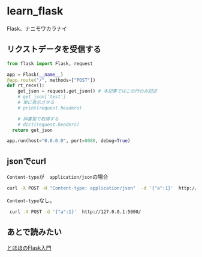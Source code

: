 # learn_flask

Flask、ナニモワカラナイ

## リクストデータを受信する

```py
from flask import Flask, request

app = Flask(__name__)
@app.route("/", methods=["POST"])
def rt_recv():
    get_json = request.get_json() # 本記事ではこの行のみ記述
    # get_json['test']
    # 単に表示させる
    # print(request.headers)

    # 辞書型で取得する
    # dict(request.headers)
  return get_json

app.run(host="0.0.0.0", port=8080, debug=True)
```

## jsonでcurl

`Content-type`が　`application/json`の場合

```bash
curl -X POST -H "Content-type: application/json"  -d '{"a":1}'  http://127.0.0.1:5000/
```

`Content-type`なし。

```bash
 curl -X POST -d '{"a":1}'  http://127.0.0.1:5000/
```

## あとで読みたい

[とほほのFlask入門](https://www.tohoho-web.com/ex/flask.html)
